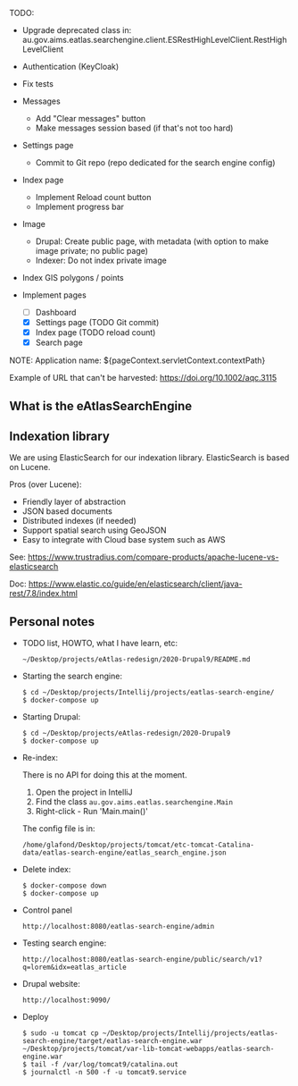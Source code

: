 TODO:

- Upgrade deprecated class in:
  au.gov.aims.eatlas.searchengine.client.ESRestHighLevelClient.RestHighLevelClient

- Authentication (KeyCloak)

- Fix tests

- Messages
  - Add "Clear messages" button
  - Make messages session based (if that's not too hard)

- Settings page
  - Commit to Git repo (repo dedicated for the search engine config)

- Index page
  - Implement Reload count button
  - Implement progress bar

- Image
  - Drupal: Create public page, with metadata (with option to make image private; no public page)
  - Indexer: Do not index private image

- Index GIS polygons / points

- Implement pages
  - [ ] Dashboard
  - [X] Settings page (TODO Git commit)
  - [X] Index page (TODO reload count)
  - [X] Search page

NOTE: Application name: ${pageContext.servletContext.contextPath}

Example of URL that can't be harvested: https://doi.org/10.1002/aqc.3115

## What is the eAtlasSearchEngine

## Indexation library

We are using ElasticSearch for our indexation library.
ElasticSearch is based on Lucene.

Pros (over Lucene):
* Friendly layer of abstraction
* JSON based documents
* Distributed indexes (if needed)
* Support spatial search using GeoJSON
* Easy to integrate with Cloud base system such as AWS

See: https://www.trustradius.com/compare-products/apache-lucene-vs-elasticsearch

Doc:
https://www.elastic.co/guide/en/elasticsearch/client/java-rest/7.8/index.html

## Personal notes

- TODO list, HOWTO, what I have learn, etc:  
  ```
  ~/Desktop/projects/eAtlas-redesign/2020-Drupal9/README.md
  ```

- Starting the search engine:
  ```
  $ cd ~/Desktop/projects/Intellij/projects/eatlas-search-engine/
  $ docker-compose up
  ```

- Starting Drupal:
  ```
  $ cd ~/Desktop/projects/eAtlas-redesign/2020-Drupal9
  $ docker-compose up
  ```

- Re-index:

  There is no API for doing this at the moment.
  1. Open the project in IntelliJ
  2. Find the class `au.gov.aims.eatlas.searchengine.Main`
  3. Right-click - Run 'Main.main()'

  The config file is in:
  ```
  /home/glafond/Desktop/projects/tomcat/etc-tomcat-Catalina-data/eatlas-search-engine/eatlas_search_engine.json
  ```

- Delete index:

  ```
  $ docker-compose down
  $ docker-compose up
  ```

- Control panel
  ```
  http://localhost:8080/eatlas-search-engine/admin
  ```

- Testing search engine:  
  ```
  http://localhost:8080/eatlas-search-engine/public/search/v1?q=lorem&idx=eatlas_article
  ```

- Drupal website:  
  ```
  http://localhost:9090/
  ```

- Deploy

  ```
  $ sudo -u tomcat cp ~/Desktop/projects/Intellij/projects/eatlas-search-engine/target/eatlas-search-engine.war ~/Desktop/projects/tomcat/var-lib-tomcat-webapps/eatlas-search-engine.war
  $ tail -f /var/log/tomcat9/catalina.out
  $ journalctl -n 500 -f -u tomcat9.service
  ```
